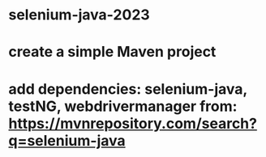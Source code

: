 # selenium-java-2023
# create a simple Maven project

# add dependencies: selenium-java, testNG, webdrivermanager from: https://mvnrepository.com/search?q=selenium-java
